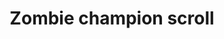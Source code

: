 ---
layout: item
title: Zombie champion scroll
item-id: 6807
datatable: true
id: 6807
name: "Zombie champion scroll"
members: true
lowalch: 0
highalch: 0
examine: "It's a challenge from the Zombie Champion!"
monsters:
  - id: 26
    name: "Zombie"
    members: false
    combat_level: 13
    wiki_url: "https://oldschool.runescape.wiki/w/Zombie#Level_13"
    drops:
      - quantity: "1"
        rarity: 0.0002
    image: "https://oldschool.runescape.wiki/images/thumb/b/bd/Zombie_%28Level_13%29.png/150px-Zombie_%28Level_13%29.png?d5c22"
  - id: 42
    name: "Zombie"
    members: false
    combat_level: 18
    wiki_url: "https://oldschool.runescape.wiki/w/Zombie#Level_18"
    drops:
      - quantity: "1"
        rarity: 0.0002
    image: "https://oldschool.runescape.wiki/images/thumb/b/bd/Zombie_%28Level_13%29.png/150px-Zombie_%28Level_13%29.png?d5c22"
  - id: 49
    name: "Zombie"
    members: false
    combat_level: 24
    wiki_url: "https://oldschool.runescape.wiki/w/Zombie#Level_24"
    drops:
      - quantity: "1"
        rarity: 0.0002
    image: "https://oldschool.runescape.wiki/images/thumb/b/bd/Zombie_%28Level_13%29.png/150px-Zombie_%28Level_13%29.png?d5c22"
  - id: 64
    name: "Zombie"
    members: true
    combat_level: 25
    wiki_url: "https://oldschool.runescape.wiki/w/Zombie_(Entrana_Dungeon)#1"
    drops:
      - quantity: "1"
        rarity: 0.0002
    image: "https://oldschool.runescape.wiki/images/thumb/a/ae/Zombie_%28Level_25%29.png/150px-Zombie_%28Level_25%29.png?2f7f0"
  - id: 69
    name: "Summoned Zombie"
    members: true
    combat_level: 13
    wiki_url: "https://oldschool.runescape.wiki/w/Summoned_Zombie"
    drops:
      - quantity: "1"
        rarity: 0.0002
    image: "https://oldschool.runescape.wiki/images/thumb/4/45/Summoned_Zombie.png/110px-Summoned_Zombie.png?95632"
  - id: 561
    name: "Sorebones"
    members: true
    combat_level: 57
    wiki_url: "https://oldschool.runescape.wiki/w/Sorebones"
    drops:
      - quantity: "1"
        rarity: 0.0002
    image: "https://oldschool.runescape.wiki/images/thumb/2/2a/Sorebones.png/130px-Sorebones.png?d4d15"
  - id: 563
    name: "Zombie pirate"
    members: true
    combat_level: 57
    wiki_url: "https://oldschool.runescape.wiki/w/Zombie_pirate#7"
    drops:
      - quantity: "1"
        rarity: 0.0002
    image: "https://oldschool.runescape.wiki/images/thumb/e/eb/Zombie_pirate_%281%29.png/137px-Zombie_pirate_%281%29.png?01fc5"
  - id: 619
    name: "Zombie swab"
    members: true
    combat_level: 55
    wiki_url: "https://oldschool.runescape.wiki/w/Zombie_swab#1"
    drops:
      - quantity: "1"
        rarity: 0.0002
    image: "https://oldschool.runescape.wiki/images/thumb/2/24/Zombie_swab_%281%29.png/150px-Zombie_swab_%281%29.png?38e8f"
  - id: 866
    name: "Zogre"
    members: true
    combat_level: 44
    wiki_url: "https://oldschool.runescape.wiki/w/Zogre"
    drops:
      - quantity: "1"
        rarity: 0.0002
    image: "https://oldschool.runescape.wiki/images/thumb/5/5b/Zogre_%281%29.png/150px-Zogre_%281%29.png?328bf"
  - id: 880
    name: "Zombie"
    members: true
    combat_level: 39
    wiki_url: "https://oldschool.runescape.wiki/w/Zombie_(Zogre_Flesh_Eaters)"
    drops:
      - quantity: "1"
        rarity: 0.0002
    image: "https://oldschool.runescape.wiki/images/thumb/3/3e/Zombie_%28Zogre_Flesh_Eaters%29.png/120px-Zombie_%28Zogre_Flesh_Eaters%29.png?80900"
  - id: 882
    name: "Slash Bash"
    members: true
    combat_level: 111
    wiki_url: "https://oldschool.runescape.wiki/w/Slash_Bash"
    drops:
      - quantity: "1"
        rarity: 0.0002
    image: "https://oldschool.runescape.wiki/images/thumb/b/b3/Slash_Bash.png/250px-Slash_Bash.png?d86e2"
  - id: 2145
    name: "Undead Druid"
    members: true
    combat_level: 105
    wiki_url: "https://oldschool.runescape.wiki/w/Undead_Druid"
    drops:
      - quantity: "1"
        rarity: 0.0002
    image: "https://oldschool.runescape.wiki/images/thumb/9/93/Undead_Druid.png/230px-Undead_Druid.png?35e76"
  - id: 2501
    name: "Zombie"
    members: false
    combat_level: 30
    wiki_url: "https://oldschool.runescape.wiki/w/Zombie#Level_30"
    drops:
      - quantity: "1"
        rarity: 0.0002
    image: "https://oldschool.runescape.wiki/images/thumb/b/bd/Zombie_%28Level_13%29.png/150px-Zombie_%28Level_13%29.png?d5c22"
  - id: 2504
    name: "Zombie"
    members: false
    combat_level: 44
    wiki_url: "https://oldschool.runescape.wiki/w/Zombie#Level_44"
    drops:
      - quantity: "1"
        rarity: 0.0002
    image: "https://oldschool.runescape.wiki/images/thumb/b/bd/Zombie_%28Level_13%29.png/150px-Zombie_%28Level_13%29.png?d5c22"
  - id: 2507
    name: "Zombie"
    members: false
    combat_level: 53
    wiki_url: "https://oldschool.runescape.wiki/w/Zombie#Level_53"
    drops:
      - quantity: "1"
        rarity: 0.0002
    image: "https://oldschool.runescape.wiki/images/thumb/b/bd/Zombie_%28Level_13%29.png/150px-Zombie_%28Level_13%29.png?d5c22"
  - id: 5342
    name: "Undead one"
    members: true
    combat_level: 68
    wiki_url: "https://oldschool.runescape.wiki/w/Undead_one#Level_68_(Skeletal)"
    drops:
      - quantity: "1"
        rarity: 0.0002
    image: "https://oldschool.runescape.wiki/images/thumb/c/cb/Undead_one_%28Skeletal%2C_3%29.png/140px-Undead_one_%28Skeletal%2C_3%29.png?92583"
  - id: 5344
    name: "Undead one"
    members: true
    combat_level: 61
    wiki_url: "https://oldschool.runescape.wiki/w/Undead_one#Level_61"
    drops:
      - quantity: "1"
        rarity: 0.0002
    image: "https://oldschool.runescape.wiki/images/thumb/c/cb/Undead_one_%28Skeletal%2C_3%29.png/140px-Undead_one_%28Skeletal%2C_3%29.png?92583"
  - id: 5349
    name: "Undead one"
    members: true
    combat_level: 73
    wiki_url: "https://oldschool.runescape.wiki/w/Undead_one#Level_73"
    drops:
      - quantity: "1"
        rarity: 0.0002
    image: "https://oldschool.runescape.wiki/images/thumb/c/cb/Undead_one_%28Skeletal%2C_3%29.png/140px-Undead_one_%28Skeletal%2C_3%29.png?92583"
  - id: 5353
    name: "Nazastarool"
    members: true
    combat_level: 91
    wiki_url: "https://oldschool.runescape.wiki/w/Nazastarool#Zombie"
    drops:
      - quantity: "1"
        rarity: 0.0002
    image: "https://oldschool.runescape.wiki/images/thumb/b/bf/Nazastarool.png/120px-Nazastarool.png?79073"
  - id: 5354
    name: "Nazastarool"
    members: true
    combat_level: 68
    wiki_url: "https://oldschool.runescape.wiki/w/Nazastarool#Skeleton"
    drops:
      - quantity: "1"
        rarity: 0.0002
    image: "https://oldschool.runescape.wiki/images/thumb/b/bf/Nazastarool.png/120px-Nazastarool.png?79073"
  - id: 5355
    name: "Nazastarool"
    members: true
    combat_level: 93
    wiki_url: "https://oldschool.runescape.wiki/w/Nazastarool#Ghost"
    drops:
      - quantity: "1"
        rarity: 0.0002
    image: "https://oldschool.runescape.wiki/images/thumb/b/bf/Nazastarool.png/120px-Nazastarool.png?79073"
  - id: 5648
    name: "Undead Lumberjack"
    members: true
    combat_level: 30
    wiki_url: "https://oldschool.runescape.wiki/w/Undead_Lumberjack#Level_30"
    drops:
      - quantity: "1"
        rarity: 0.0002
    image: "https://oldschool.runescape.wiki/images/thumb/c/cd/Undead_Lumberjack.png/120px-Undead_Lumberjack.png?48d36"
  - id: 5656
    name: "Undead Lumberjack"
    members: true
    combat_level: 35
    wiki_url: "https://oldschool.runescape.wiki/w/Undead_Lumberjack#Level_35"
    drops:
      - quantity: "1"
        rarity: 0.0002
    image: "https://oldschool.runescape.wiki/images/thumb/c/cd/Undead_Lumberjack.png/120px-Undead_Lumberjack.png?48d36"
  - id: 5665
    name: "Undead Lumberjack"
    members: true
    combat_level: 40
    wiki_url: "https://oldschool.runescape.wiki/w/Undead_Lumberjack#Level_40"
    drops:
      - quantity: "1"
        rarity: 0.0002
    image: "https://oldschool.runescape.wiki/images/thumb/c/cd/Undead_Lumberjack.png/120px-Undead_Lumberjack.png?48d36"
  - id: 5673
    name: "Undead Lumberjack"
    members: true
    combat_level: 45
    wiki_url: "https://oldschool.runescape.wiki/w/Undead_Lumberjack#Level_45"
    drops:
      - quantity: "1"
        rarity: 0.0002
    image: "https://oldschool.runescape.wiki/images/thumb/c/cd/Undead_Lumberjack.png/120px-Undead_Lumberjack.png?48d36"
  - id: 5681
    name: "Undead Lumberjack"
    members: true
    combat_level: 50
    wiki_url: "https://oldschool.runescape.wiki/w/Undead_Lumberjack#Level_50"
    drops:
      - quantity: "1"
        rarity: 0.0002
    image: "https://oldschool.runescape.wiki/images/thumb/c/cd/Undead_Lumberjack.png/120px-Undead_Lumberjack.png?48d36"
  - id: 5689
    name: "Undead Lumberjack"
    members: true
    combat_level: 55
    wiki_url: "https://oldschool.runescape.wiki/w/Undead_Lumberjack#Level_55"
    drops:
      - quantity: "1"
        rarity: 0.0002
    image: "https://oldschool.runescape.wiki/images/thumb/c/cd/Undead_Lumberjack.png/120px-Undead_Lumberjack.png?48d36"
  - id: 5697
    name: "Undead Lumberjack"
    members: true
    combat_level: 60
    wiki_url: "https://oldschool.runescape.wiki/w/Undead_Lumberjack#Level_60"
    drops:
      - quantity: "1"
        rarity: 0.0002
    image: "https://oldschool.runescape.wiki/images/thumb/c/cd/Undead_Lumberjack.png/120px-Undead_Lumberjack.png?48d36"
  - id: 5705
    name: "Undead Lumberjack"
    members: true
    combat_level: 64
    wiki_url: "https://oldschool.runescape.wiki/w/Undead_Lumberjack#Level_64"
    drops:
      - quantity: "1"
        rarity: 0.0002
    image: "https://oldschool.runescape.wiki/images/thumb/c/cd/Undead_Lumberjack.png/120px-Undead_Lumberjack.png?48d36"
  - id: 5713
    name: "Undead Lumberjack"
    members: true
    combat_level: 70
    wiki_url: "https://oldschool.runescape.wiki/w/Undead_Lumberjack#Level_70"
    drops:
      - quantity: "1"
        rarity: 0.0002
    image: "https://oldschool.runescape.wiki/images/thumb/c/cd/Undead_Lumberjack.png/120px-Undead_Lumberjack.png?48d36"
  - id: 6337
    name: "Nazastarool (hard)"
    members: true
    combat_level: 176
    wiki_url: "https://oldschool.runescape.wiki/w/Nazastarool#Zombie_(hard)"
    drops:
      - quantity: "1"
        rarity: 0.0002
    image: "https://oldschool.runescape.wiki/images/thumb/b/bf/Nazastarool.png/120px-Nazastarool.png?79073"
  - id: 6338
    name: "Nazastarool (hard)"
    members: true
    combat_level: 153
    wiki_url: "https://oldschool.runescape.wiki/w/Nazastarool#Skeleton_(hard)"
    drops:
      - quantity: "1"
        rarity: 0.0002
    image: "https://oldschool.runescape.wiki/images/thumb/b/bf/Nazastarool.png/120px-Nazastarool.png?79073"
  - id: 6339
    name: "Nazastarool (hard)"
    members: true
    combat_level: 181
    wiki_url: "https://oldschool.runescape.wiki/w/Nazastarool#Ghost_(hard)"
    drops:
      - quantity: "1"
        rarity: 0.0002
    image: "https://oldschool.runescape.wiki/images/thumb/b/bf/Nazastarool.png/120px-Nazastarool.png?79073"
  - id: 6449
    name: "Zombie"
    members: true
    combat_level: 40
    wiki_url: "https://oldschool.runescape.wiki/w/Zombie_(Tarn's_Lair)#Level_40"
    drops:
      - quantity: "1"
        rarity: 0.0002
    image: "https://oldschool.runescape.wiki/images/thumb/1/1d/Zombie_%28Tarn%27s_Lair%2C_Level_40%29.png/150px-Zombie_%28Tarn%27s_Lair%2C_Level_40%29.png?f76c9"
  - id: 6450
    name: "Zombie"
    members: true
    combat_level: 42
    wiki_url: "https://oldschool.runescape.wiki/w/Zombie_(Tarn's_Lair)#Level_42"
    drops:
      - quantity: "1"
        rarity: 0.0002
    image: "https://oldschool.runescape.wiki/images/thumb/1/1d/Zombie_%28Tarn%27s_Lair%2C_Level_40%29.png/150px-Zombie_%28Tarn%27s_Lair%2C_Level_40%29.png?f76c9"
  - id: 6451
    name: "Zombie"
    members: true
    combat_level: 47
    wiki_url: "https://oldschool.runescape.wiki/w/Zombie_(Tarn's_Lair)#Level_47"
    drops:
      - quantity: "1"
        rarity: 0.0002
    image: "https://oldschool.runescape.wiki/images/thumb/1/1d/Zombie_%28Tarn%27s_Lair%2C_Level_40%29.png/150px-Zombie_%28Tarn%27s_Lair%2C_Level_40%29.png?f76c9"
  - id: 6452
    name: "Zombie"
    members: true
    combat_level: 50
    wiki_url: "https://oldschool.runescape.wiki/w/Zombie_(Tarn's_Lair)#Level_50"
    drops:
      - quantity: "1"
        rarity: 0.0002
    image: "https://oldschool.runescape.wiki/images/thumb/1/1d/Zombie_%28Tarn%27s_Lair%2C_Level_40%29.png/150px-Zombie_%28Tarn%27s_Lair%2C_Level_40%29.png?f76c9"
  - id: 6453
    name: "Zombie"
    members: true
    combat_level: 56
    wiki_url: "https://oldschool.runescape.wiki/w/Zombie_(Tarn's_Lair)#Level_56"
    drops:
      - quantity: "1"
        rarity: 0.0002
    image: "https://oldschool.runescape.wiki/images/thumb/1/1d/Zombie_%28Tarn%27s_Lair%2C_Level_40%29.png/150px-Zombie_%28Tarn%27s_Lair%2C_Level_40%29.png?f76c9"
  - id: 6454
    name: "Zombie"
    members: true
    combat_level: 61
    wiki_url: "https://oldschool.runescape.wiki/w/Zombie_(Tarn's_Lair)#Level_61"
    drops:
      - quantity: "1"
        rarity: 0.0002
    image: "https://oldschool.runescape.wiki/images/thumb/1/1d/Zombie_%28Tarn%27s_Lair%2C_Level_40%29.png/150px-Zombie_%28Tarn%27s_Lair%2C_Level_40%29.png?f76c9"
  - id: 6455
    name: "Zombie"
    members: true
    combat_level: 67
    wiki_url: "https://oldschool.runescape.wiki/w/Zombie_(Tarn's_Lair)#Level_67"
    drops:
      - quantity: "1"
        rarity: 0.0002
    image: "https://oldschool.runescape.wiki/images/thumb/1/1d/Zombie_%28Tarn%27s_Lair%2C_Level_40%29.png/150px-Zombie_%28Tarn%27s_Lair%2C_Level_40%29.png?f76c9"
  - id: 6456
    name: "Zombie"
    members: true
    combat_level: 70
    wiki_url: "https://oldschool.runescape.wiki/w/Zombie_(Tarn's_Lair)#Level_70"
    drops:
      - quantity: "1"
        rarity: 0.0002
    image: "https://oldschool.runescape.wiki/images/thumb/1/1d/Zombie_%28Tarn%27s_Lair%2C_Level_40%29.png/150px-Zombie_%28Tarn%27s_Lair%2C_Level_40%29.png?f76c9"
  - id: 6457
    name: "Zombie"
    members: true
    combat_level: 72
    wiki_url: "https://oldschool.runescape.wiki/w/Zombie_(Tarn's_Lair)#Level_72"
    drops:
      - quantity: "1"
        rarity: 0.0002
    image: "https://oldschool.runescape.wiki/images/thumb/1/1d/Zombie_%28Tarn%27s_Lair%2C_Level_40%29.png/150px-Zombie_%28Tarn%27s_Lair%2C_Level_40%29.png?f76c9"
  - id: 6458
    name: "Zombie"
    members: true
    combat_level: 76
    wiki_url: "https://oldschool.runescape.wiki/w/Zombie_(Tarn's_Lair)#Level_76"
    drops:
      - quantity: "1"
        rarity: 0.0002
    image: "https://oldschool.runescape.wiki/images/thumb/1/1d/Zombie_%28Tarn%27s_Lair%2C_Level_40%29.png/150px-Zombie_%28Tarn%27s_Lair%2C_Level_40%29.png?f76c9"
  - id: 6459
    name: "Zombie"
    members: true
    combat_level: 80
    wiki_url: "https://oldschool.runescape.wiki/w/Zombie_(Tarn's_Lair)#Level_80"
    drops:
      - quantity: "1"
        rarity: 0.0002
    image: "https://oldschool.runescape.wiki/images/thumb/1/1d/Zombie_%28Tarn%27s_Lair%2C_Level_40%29.png/150px-Zombie_%28Tarn%27s_Lair%2C_Level_40%29.png?f76c9"
  - id: 6460
    name: "Zombie"
    members: true
    combat_level: 85
    wiki_url: "https://oldschool.runescape.wiki/w/Zombie_(Tarn's_Lair)#Level_85"
    drops:
      - quantity: "1"
        rarity: 0.0002
    image: "https://oldschool.runescape.wiki/images/thumb/1/1d/Zombie_%28Tarn%27s_Lair%2C_Level_40%29.png/150px-Zombie_%28Tarn%27s_Lair%2C_Level_40%29.png?f76c9"
  - id: 6461
    name: "Zombie"
    members: true
    combat_level: 86
    wiki_url: "https://oldschool.runescape.wiki/w/Zombie_(Tarn's_Lair)#Level_86"
    drops:
      - quantity: "1"
        rarity: 0.0002
    image: "https://oldschool.runescape.wiki/images/thumb/1/1d/Zombie_%28Tarn%27s_Lair%2C_Level_40%29.png/150px-Zombie_%28Tarn%27s_Lair%2C_Level_40%29.png?f76c9"
  - id: 6462
    name: "Zombie"
    members: true
    combat_level: 90
    wiki_url: "https://oldschool.runescape.wiki/w/Zombie_(Tarn's_Lair)#Level_90"
    drops:
      - quantity: "1"
        rarity: 0.0002
    image: "https://oldschool.runescape.wiki/images/thumb/1/1d/Zombie_%28Tarn%27s_Lair%2C_Level_40%29.png/150px-Zombie_%28Tarn%27s_Lair%2C_Level_40%29.png?f76c9"
  - id: 6463
    name: "Zombie"
    members: true
    combat_level: 95
    wiki_url: "https://oldschool.runescape.wiki/w/Zombie_(Tarn's_Lair)#Level_95"
    drops:
      - quantity: "1"
        rarity: 0.0002
    image: "https://oldschool.runescape.wiki/images/thumb/1/1d/Zombie_%28Tarn%27s_Lair%2C_Level_40%29.png/150px-Zombie_%28Tarn%27s_Lair%2C_Level_40%29.png?f76c9"
  - id: 6464
    name: "Zombie"
    members: true
    combat_level: 98
    wiki_url: "https://oldschool.runescape.wiki/w/Zombie_(Tarn's_Lair)#Level_98"
    drops:
      - quantity: "1"
        rarity: 0.0002
    image: "https://oldschool.runescape.wiki/images/thumb/1/1d/Zombie_%28Tarn%27s_Lair%2C_Level_40%29.png/150px-Zombie_%28Tarn%27s_Lair%2C_Level_40%29.png?f76c9"
  - id: 6465
    name: "Zombie"
    members: true
    combat_level: 100
    wiki_url: "https://oldschool.runescape.wiki/w/Zombie_(Tarn's_Lair)#Level_100"
    drops:
      - quantity: "1"
        rarity: 0.0002
    image: "https://oldschool.runescape.wiki/images/thumb/1/1d/Zombie_%28Tarn%27s_Lair%2C_Level_40%29.png/150px-Zombie_%28Tarn%27s_Lair%2C_Level_40%29.png?f76c9"
  - id: 6466
    name: "Zombie"
    members: true
    combat_level: 81
    wiki_url: "https://oldschool.runescape.wiki/w/Zombie_(Tarn's_Lair)#Level_81"
    drops:
      - quantity: "1"
        rarity: 0.0002
    image: "https://oldschool.runescape.wiki/images/thumb/1/1d/Zombie_%28Tarn%27s_Lair%2C_Level_40%29.png/150px-Zombie_%28Tarn%27s_Lair%2C_Level_40%29.png?f76c9"
  - id: 8067
    name: "Zombie"
    members: true
    combat_level: 132
    wiki_url: "https://oldschool.runescape.wiki/w/Zombie_(Shayzien_Crypts)#Melee"
    drops:
      - quantity: "1"
        rarity: 0.0002
    image: "https://oldschool.runescape.wiki/images/thumb/0/03/Zombie_%28Shayzien_Crypts%2C_Melee%29.png/150px-Zombie_%28Shayzien_Crypts%2C_Melee%29.png?fce0f"
---